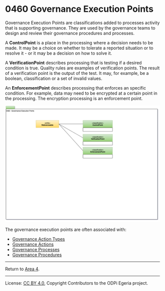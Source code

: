 <!-- SPDX-License-Identifier: CC-BY-4.0 -->
<!-- Copyright Contributors to the ODPi Egeria project. -->

# 0460 Governance Execution Points

Governance Execution Points are classifications added to processes
activity that is supporting governance.  They are used by the governance teams to design and review their
governance procedures and processes.

A **ControlPoint** is a place in the processing where a decision needs to be made.  It may be
a choice on whether to tolerate a reported situation or
to resolve it - or it may be a decision on how to solve it.

A **VerificationPoint** describes processing that is testing if
a desired condition is true.  Quality rules are examples of
verification points.  The result of a verification point is the
output of the test.  It may, for example, be a boolean,
classification or a set of invalid values.

An **EnforcementPoint** describes processing that enforces an specific
condition.  For example, data may need to be encrypted at a certain point in the processing.
The encryption processing is an enforcement point.


![UML](0460-Governance-Execution-Points.png#pagewidth)

The governance execution points are often associated with:

* [Governance Action Types](0462-Governance-Action-Types.md)
* [Governance Actions](0463-Governance-Actions.md)
* [Governance Processes](0430-Technical-Controls.md)
* [Governance Procedures](0440-Organizational-Controls.md)

----

Return to [Area 4](Area-4-models.md).

----
License: [CC BY 4.0](https://creativecommons.org/licenses/by/4.0/),
Copyright Contributors to the ODPi Egeria project.